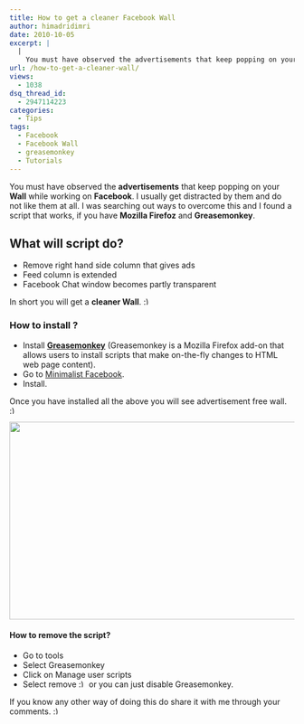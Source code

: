 ```yaml
---
title: How to get a cleaner Facebook Wall
author: himadridimri
date: 2010-10-05
excerpt: |
  |
    You must have observed the advertisements that keep popping on your Wall while working on Facebook. I usually get distracted by them and do not like them at all. I was searching out ways to overcome this and I found a script that works if you have Mozilla Firefoz and Greasemonkey.
url: /how-to-get-a-cleaner-wall/
views:
  - 1038
dsq_thread_id:
  - 2947114223
categories:
  - Tips
tags:
  - Facebook
  - Facebook Wall
  - greasemonkey
  - Tutorials
---
```

You must have observed the **advertisements** that keep popping on your **Wall** while working on **Facebook**. I usually get distracted by them and do not like them at all. I was searching out ways to overcome this and I found a script that works, if you have **Mozilla Firefoz** and **Greasemonkey**.

## What will script do?

  * Remove right hand side column that gives ads
  * Feed column is extended
  * Facebook Chat window becomes partly transparent

In short you will get a **cleaner Wall**. <img src="http://devilsworkshop.org/wp-includes/images/smilies/simple-smile.png" alt=":)" class="wp-smiley" style="height: 1em; max-height: 1em;" />

### How to install ?

  * Install **<a href="https://addons.mozilla.org/en-US/firefox/addon/748/" onclick="_gaq.push(['_trackEvent', 'outbound-article', 'https://addons.mozilla.org/en-US/firefox/addon/748/', 'Greasemonkey']);" >Greasemonkey</a>** (Greasemonkey is a Mozilla Firefox add-on that allows users to install scripts that make on-the-fly changes to HTML web page content).
  * Go to <a href="http://userscripts.org/scripts/show/80793" onclick="_gaq.push(['_trackEvent', 'outbound-article', 'http://userscripts.org/scripts/show/80793', 'Minimalist Facebook']);" >Minimalist Facebook</a>.
  * Install.

Once you have installed all the above you will see advertisement free wall. <img src="http://devilsworkshop.org/wp-includes/images/smilies/simple-smile.png" alt=":)" class="wp-smiley" style="height: 1em; max-height: 1em;" />

<a href="http://fbknol.com/how-to-get-a-cleaner-wall/himz-wall/" onclick="_gaq.push(['_trackEvent', 'outbound-article', 'http://fbknol.com/how-to-get-a-cleaner-wall/himz-wall/', '']);" rel="attachment wp-att-2958"><img class="alignnone size-full  wp-image-53668" src="http://cdn.devilsworkshop.org/files/2010/10/himz-wall.png" alt="" width="600" height="350" /></a>

#### **How to remove the script?**

  * Go to tools
  * Select Greasemonkey
  * Click on Manage user scripts
  * Select remove <img src="http://devilsworkshop.org/wp-includes/images/smilies/simple-smile.png" alt=":)" class="wp-smiley" style="height: 1em; max-height: 1em;" /> or you can just disable Greasemonkey.

If you know any other way of doing this do share it with me through your comments. <img src="http://devilsworkshop.org/wp-includes/images/smilies/simple-smile.png" alt=":)" class="wp-smiley" style="height: 1em; max-height: 1em;" />
